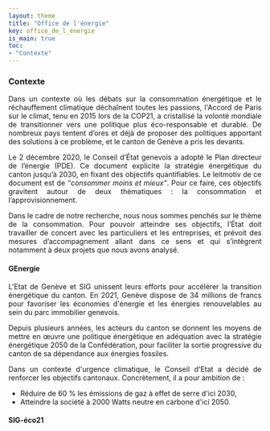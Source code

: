 ```yaml
---
layout: theme
title: "Office de l'énergie"
key: office_de_l_énergie
is_main: true
toc:
- "Contexte"
---
```


### Contexte
<div align="justify"><p>Dans un contexte où les débats sur la consommation énergétique et le réchauffement climatique déchaînent toutes les passions, l'Accord de Paris sur le climat, tenu en 2015 lors de la COP21, a cristallisé la volonté mondiale de transitionner vers une politique plus éco-responsable et durable. De nombreux pays tentent d’ores et déjà de proposer des politiques apportant des solutions à ce problème, et le canton de Genève a pris les devants.</p>

<p>Le 2 décembre 2020, le Conseil d’État genevois a adopté le Plan directeur de l’énergie (PDE). Ce document explicite la stratégie énergétique du canton jusqu’à 2030, en fixant des objectifs quantifiables. Le leitmotiv de ce document est de <q style="font-style: italic;">consommer moins et mieux</q>. Pour ce faire, ces objectifs gravitent autour de deux thématiques : la consommation et l’approvisionnement.</p>

<p>Dans le cadre de notre recherche, nous nous sommes penchés sur le thème de la consommation. Pour pouvoir atteindre ses objectifs, l’État doit travailler de concert avec les particuliers et les entreprises, et prévoit des mesures d’accompagnement allant dans ce sens et qui s’intègrent notamment à deux projets que nous avons analysé.</p></div>

#### GEnergie
<div align="justify"><p>L’Etat de Genève et SIG unissent leurs efforts pour accélérer la transition énergétique du canton.
En 2021, Genève dispose de 34 millions de francs pour favoriser les économies d'énergie et les énergies renouvelables au sein du parc immobilier genevois.</p>

<p>Depuis plusieurs années, les acteurs du canton se donnent les moyens de mettre en œuvre une politique énergétique en adéquation avec la stratégie énergétique 2050 de la Confédération, pour faciliter la sortie progressive du canton de sa dépendance aux énergies fossiles.</p>

<p>Dans un contexte d'urgence climatique, le Conseil d'Etat a décidé de renforcer les objectifs cantonaux. Concrètement, il a pour ambition de :</p></div>

<div align="justify">
<ul>
  <li>Réduire de 60 % les émissions de gaz à effet de serre d'ici 2030,</li>
  <li>Atteindre la société à 2000 Watts neutre en carbone d'ici 2050.</li>
</ul>
</div>

#### SIG-éco21
